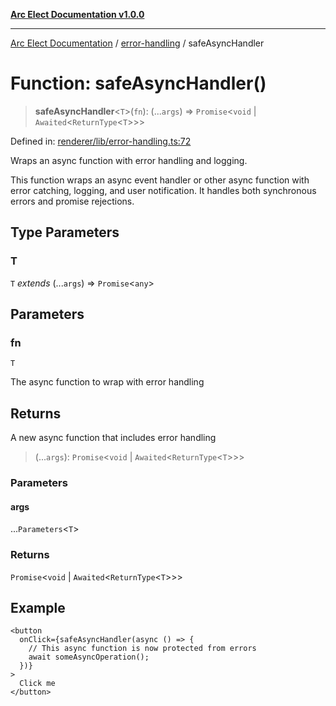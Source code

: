 [**Arc Elect Documentation v1.0.0**](../../README.md)

---

[Arc Elect Documentation](../../modules.md) / [error-handling](../README.md) / safeAsyncHandler

# Function: safeAsyncHandler()

> **safeAsyncHandler**\<`T`\>(`fn`): (...`args`) => `Promise`\<`void` \| `Awaited`\<`ReturnType`\<`T`\>\>\>

Defined in: [renderer/lib/error-handling.ts:72](https://github.com/wijnand-gritter/arc-elect/blob/c2867786d8264971474ef9a0d9cc5a8943053f07/src/renderer/lib/error-handling.ts#L72)

Wraps an async function with error handling and logging.

This function wraps an async event handler or other async function
with error catching, logging, and user notification. It handles both
synchronous errors and promise rejections.

## Type Parameters

### T

`T` _extends_ (...`args`) => `Promise`\<`any`\>

## Parameters

### fn

`T`

The async function to wrap with error handling

## Returns

A new async function that includes error handling

> (...`args`): `Promise`\<`void` \| `Awaited`\<`ReturnType`\<`T`\>\>\>

### Parameters

#### args

...`Parameters`\<`T`\>

### Returns

`Promise`\<`void` \| `Awaited`\<`ReturnType`\<`T`\>\>\>

## Example

```tsx
<button
  onClick={safeAsyncHandler(async () => {
    // This async function is now protected from errors
    await someAsyncOperation();
  })}
>
  Click me
</button>
```
